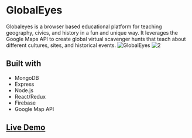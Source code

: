 # GlobalEyes
Globaleyes is a browser based educational platform for teaching geography, civics, and history in a fun and unique way. It leverages the Google Maps API to create global virtual scavenger hunts that teach about different cultures, sites, and historical events.
![GlobalEyes](https://dl2.pushbulletusercontent.com/SXCiKsVR9onNIrujohz5bc6F2ZSujret/GlobalEyes3.gif)
![2](https://dl2.pushbulletusercontent.com/y6uqJQ3gpvCgSSLaTCdmqptTHYwEX8hx/GlobalEyes2.gif)
## Built with
* MongoDB
* Express
* Node.js
* React/Redux
* Firebase
* Google Map API
## [Live Demo](https://murmuring-badlands-17800.herokuapp.com/)
